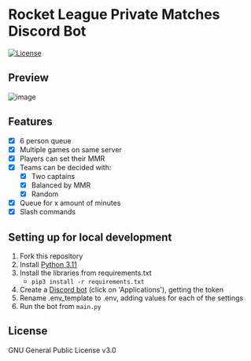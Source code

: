 # Rocket League Private Matches Discord Bot
[![License](https://img.shields.io/github/license/c-eg/Rocket-League-Private-Matches-Discord-Bot)](LICENSE)

## Preview
![image](https://user-images.githubusercontent.com/68134729/183295677-5a356790-edb4-4af1-b691-2348468d71d0.png)

## Features
- [x] 6 person queue
- [x] Multiple games on same server
- [x] Players can set their MMR
- [x] Teams can be decided with:
  - [x] Two captains
  - [x] Balanced by MMR
  - [x] Random
- [x] Queue for x amount of minutes
- [x] Slash commands

## Setting up for local development
1. Fork this repository
2. Install [Python 3.11](https://www.python.org/downloads/)
3. Install the libraries from requirements.txt
   - ```pip3 install -r requirements.txt```
4. Create a [Discord bot](https://discord.com/developers/docs/intro) (click on 'Applications'), getting the token
5. Rename .env_template to .env, adding values for each of the settings
6. Run the bot from ```main.py```

## License
GNU General Public License v3.0
